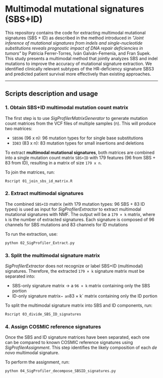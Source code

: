 # Multimodal mutational signatures (SBS+ID)
This repository contains the code for extracting multimodal mutational signatures (SBS + ID) as described in the method introduced in *"Joint inference of mutational signatures from indels and single-nucleotide substitutions reveals prognostic impact of DNA repair deficiencies in tumors"* by Patricia Ferrer-Torres, Iván Galván-Femenía, and Fran Supek. This study presents a multimodal method that jointly analyzes SBS and indel mutations to improve the accuracy of mutational signature extraction. We identified clinically relevant subtypes of the HR-deficiency signature SBS3 and predicted patient survival more effectively than existing approaches.

---

## **Scripts description and usage**

### 1. Obtain SBS+ID multimodal mutation count matrix

The first step is to use *SigProfilerMatrixGenerator* to generate mutation count matrices from the VCF files of multiple samples (n). This will produce two matrices:
- `SBS96` (96 x n): 96 mutation types for for single base substitutions
- `ID83` (83 x n): 83 mutation types for small insertions and deletions

To extract **multimodal mutational signatures**, both matrices are combined into a single mutation count matrix `SBS+ID` with 179 features (96 from SBS + 83 from ID), resulting in a matrix of size `179 x n`.

To join the matrices, run:

```bash
Rscript 01_join_sbs_id_matrix.R
```

### 2. Extract multimodal signatures

The combined `SBS+ID` matrix (with 179 mutation types: 96 SBS + 83 ID types) is used as input for *SigProfilerExtractor* to extract multimodal mutational signatures with NMF. The output will be a `179 × k` matrix, where `k` is the number of extracted signatures. Each signature is composed of 96 channels for SBS mutations and 83 channels for ID mutations

To run the extraction, use:

```bash
python 02_SigProfiler_Extract.py
```

### 3. Split the multimodal signature matrix

*SigProfilerExtractor* does not recognize or label SBS+ID (multimodal) signatures. Therefore, the extracted `179 × k` signature matrix must be separated into:

- SBS-only signature matrix → a `96 × k` matrix containing only the SBS portion
- ID-only signature matrix` → an `83 × k` matrix containing only the ID portion

To split the multimodal signature matrix into SBS and ID components, run:

```bash
Rscript 03_divide_SBS_ID_signatures
```

### 4. Assign COSMIC reference signatures

Once the SBS and ID signature matrices have been separated, each one can be compared to known COSMIC reference signatures using *SigProfilerAssignment*. This step identifies the likely composition of each *de novo* multimodal signature.

To perform the assignment, run:

```bash
python 04_SigProfiler_decompose_SBSID_signatures.py
```


